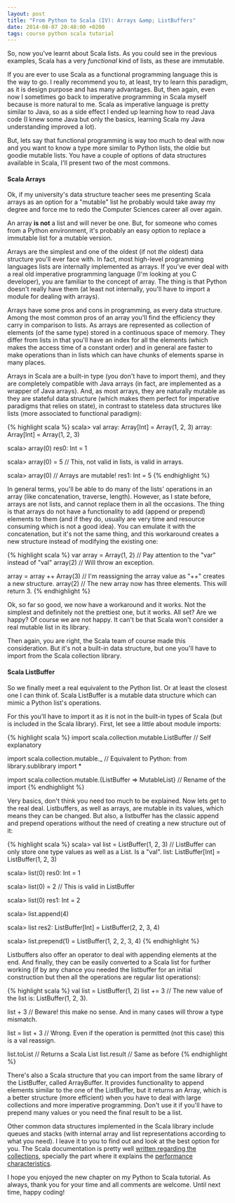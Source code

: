```yaml
---
layout: post
title: "From Python to Scala (IV): Arrays &amp; ListBuffers"
date: 2014-08-07 20:48:00 +0200
tags: course python scala tutorial
---
```


So, now you've learnt about Scala lists. As you could see in the previous
examples, Scala has a very _functional_ kind of lists, as these are immutable.

If you are ever to use Scala as a functional programming language this is the
way to go. I really recommend you to, at least, try to learn this paradigm, as
it is design purpose and has many advantages. But, then again, even now I
sometimes go back to imperative programming in Scala myself because is more
natural to me. Scala as imperative language is pretty similar to Java, so as a
side effect I ended up learning how to read Java code (I knew some Java but only
the basics, learning Scala my Java understanding improved a lot).

But, lets say that functional programming is way too much to deal with now and
you want to know a type more similar to Python lists, the oldie but goodie
mutable lists. You have a couple of options of data structures available in
Scala, I'll present two of the most commons.

#### Scala Arrays

Ok, if my university's data structure teacher sees me presenting Scala arrays as
an option for a "mutable" list he probably would take away my degree and force
me to redo the Computer Sciences career all over again.

An array **is not** a list and will never be one. But, for someone who comes
from a Python environment, it's probably an easy option to replace a immutable
list for a mutable version.

Arrays are the simplest and one of the oldest (if not _the_ oldest) data
structure you'll ever face with. In fact, most high-level programming languages
lists are internally implemented as arrays. If you've ever deal with a real old
imperative programming language (I'm looking at you C developer), you are
familiar to the concept of array. The thing is that Python doesn't really have
them (at least not internally, you'll have to import a module for dealing with
arrays).

Arrays have some pros and cons in programming, as every data structure. Among
the most common pros of an array you'll find the efficiency they carry in
comparison to lists. As arrays are represented as collection of elements (of the
same type) stored in a continuous space of memory. They differ from lists in
that you'll have an index for all the elements (which makes the access time of a
constant order) and in general are faster to make operations than in lists which
can have chunks of elements sparse in many places.

<!-- more -->

Arrays in Scala are a built-in type (you don't have to import them), and they
are completely compatible with Java arrays (in fact, are implemented as a
wrapper of Java arrays). And, as most arrays, they are naturally mutable as they
are stateful data structure (which makes them perfect for imperative paradigms
that relies on state), in contrast to stateless data structures like lists (more
associated to functional paradigm):

{% highlight scala %}
scala> val array: Array[Int] = Array(1, 2, 3)
array: Array[Int] = Array(1, 2, 3)

scala> array(0)
res0: Int = 1

scala> array(0) = 5 // This, not valid in lists, is valid in arrays.

scala> array(0)  // Arrays are mutable!
res1: Int = 5
{% endhighlight %}

In general terms, you'll be able to do many of the lists' operations in an array
(like concatenation, traverse, length). However, as I state before, arrays are
not lists, and cannot replace them in all the occasions. The thing is that
arrays do not have a functionality to add (append or prepend) elements to them
(and if they do, usually are very time and resource consuming which is not a
good idea). You can emulate it with the concatenation, but it's not the same
thing, and this workaround creates a new structure instead of modifying the
existing one:

{% highlight scala %}
var array = Array(1, 2) // Pay attention to the "var" instead of "val"
array(2) // Will throw an exception.

array = array ++ Array(3) // I'm reassigning the array value as "++" creates a new structure.
array(2) // The new array now has three elements. This will return 3.
{% endhighlight %}

Ok, so far so good, we now have a workaround and it works. Not the simplest and
definitely not the prettiest one, but it works. All set? Are we happy? Of course
we are not happy. It can't be that Scala won't consider a real mutable list in
its library.

Then again, you are right, the Scala team of course made this consideration. But
it's not a built-in data structure, but one you'll have to import from the Scala
collection library.

#### Scala ListBuffer

So we finally meet a real equivalent to the Python list. Or at least the closest
one I can think of. Scala ListBuffer is a mutable data structure which can mimic
a Python list's operations.

For this you'll have to import it as it is not in the built-in types of Scala
(but is included in the Scala library). First, let see a little about module
imports:

{% highlight scala %}
import scala.collection.mutable.ListBuffer // Self explanatory

import scala.collection.mutable._  // Equivalent to Python: from library.sublibrary import *

import scala.collection.mutable.{ListBuffer => MutableList} // Rename of the import
{% endhighlight %}

Very basics, don't think you need too much to be explained. Now lets get to the
real deal. Listbuffers, as well as arrays, are mutable in its values, which
means they can be changed. But also, a listbuffer has the classic append and
prepend operations without the need of creating a new structure out of it:

{% highlight scala %}
scala> val list = ListBuffer(1, 2, 3) // ListBuffer can only store one type values as well as a List. Is a "val".
list: ListBuffer[Int] = ListBuffer(1, 2, 3)

scala> list(0)
res0: Int = 1

scala> list(0) = 2  // This is valid in ListBuffer

scala> list(0)
res1: Int = 2

scala> list.append(4)

scala> list
res2: ListBuffer[Int] = ListBuffer(2, 2, 3, 4)

scala> list.prepend(1) = ListBuffer(1, 2, 2, 3, 4)
{% endhighlight %}

Listbuffers also offer an operator to deal with appending elements at the end.
And finally, they can be easily converted to a Scala list for further working
(if by any chance you needed the listbuffer for an initial construction but then
all the operations are regular list operations):

{% highlight scala %}
val list = ListBuffer(1, 2)
list += 3 // The new value of the list is: ListBuffer(1, 2, 3).

list + 3 // Beware! this make no sense. And in many cases will throw a type mismatch.

list = list + 3 // Wrong. Even if the operation is permitted (not this case) this is a val reassign.

list.toList // Returns a Scala List
list.result // Same as before
{% endhighlight %}

There's also a Scala structure that you can import from the same library of the
ListBuffer, called ArrayBuffer. It provides functionality to append elements
similar to the one of the ListBuffer, but it returns an Array, which is a better
structure (more efficient) when you have to deal with large collections and more
imperative programming. Don't use it if you'll have to prepend many values or
you need the final result to be a list.

Other common data structures implemented in the Scala library include queues and
stacks (with internal array and list representations according to what you
need). I leave it to you to find out and look at the best option for you. The
Scala documentation is pretty well [written regarding the collections](http://docs.scala-lang.org/overviews/collections/introduction.html), specially the part where it explains the [performance characteristics](http://docs.scala-lang.org/overviews/collections/performance-characteristics.html).

I hope you enjoyed the new chapter on my Python to Scala tutorial. As always,
thank you for your time and all comments are welcome. Until next time, happy
coding!
